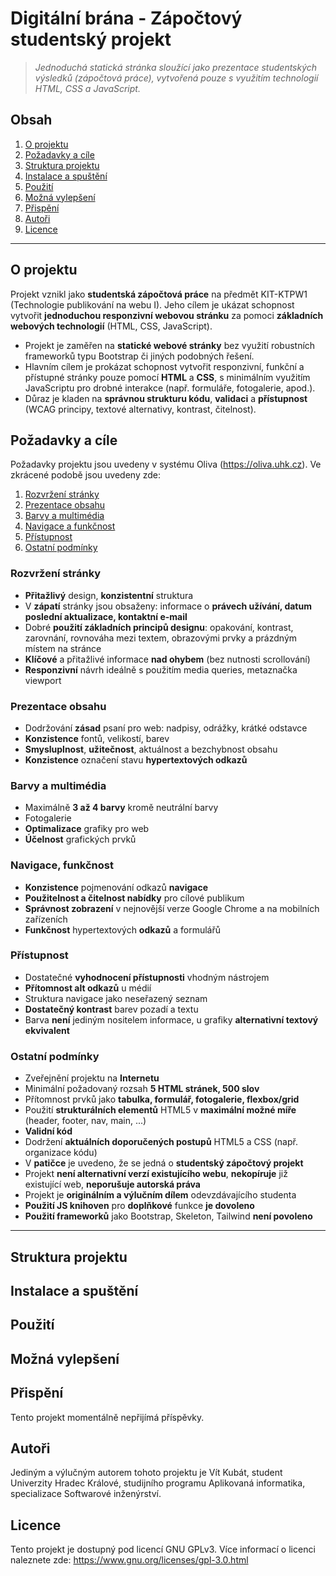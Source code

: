 # Digitální brána - Zápočtový studentský projekt

> *Jednoduchá statická stránka sloužící jako prezentace studentských výsledků (zápočtová práce), vytvořená pouze s využitím technologií HTML, CSS a JavaScript.*

## Obsah

1. [O projektu](#o-projektu)
2. [Požadavky a cíle](#požadavky-a-cíle)
3. [Struktura projektu](#struktura-projektu)
4. [Instalace a spuštění](#instalace-a-spuštění)
5. [Použití](#použití)
6. [Možná vylepšení](#možná-vylepšení)
7. [Přispění](#přispění)
8. [Autoři](#autoři)
9. [Licence](#licence) 

---

## O projektu

Projekt vznikl jako **studentská zápočtová práce** na předmět KIT-KTPW1 (Technologie publikování na webu I). Jeho cílem je ukázat schopnost vytvořit **jednoduchou responzivní webovou stránku** za pomoci **základních webových technologií** (HTML, CSS, JavaScript).

- Projekt je zaměřen na **statické webové stránky** bez využití robustních frameworků typu Bootstrap či jiných podobných řešení.  
- Hlavním cílem je prokázat schopnost vytvořit responzivní, funkční a přístupné stránky pouze pomocí **HTML** a **CSS**, s minimálním využitím JavaScriptu pro drobné interakce (např. formuláře, fotogalerie, apod.).  
- Důraz je kladen na **správnou strukturu kódu**, **validaci** a **přístupnost** (WCAG principy, textové alternativy, kontrast, čitelnost).


## Požadavky a cíle

Požadavky projektu jsou uvedeny v systému Oliva (https://oliva.uhk.cz). Ve zkrácené podobě jsou uvedeny zde:

1. [Rozvržení stránky](#rozvržení-stránky)
2. [Prezentace obsahu](#prezentace-obsahu)
3. [Barvy a multimédia](#barvy-a-multimédia)
4. [Navigace a funkčnost](#navigace-a-funkčnost)
5. [Přístupnost](#přístupnost)
6. [Ostatní podmínky](#ostatní-podmínky)

### Rozvržení stránky

- **Přitažlivý** design, **konzistentní** struktura
- V **zápatí** stránky jsou obsaženy: informace o **právech užívání, datum poslední aktualizace, kontaktní e-mail**
- Dobré **použití základních principů designu**: opakování, kontrast, zarovnání, rovnováha mezi textem, obrazovými prvky a prázdným místem na stránce
- **Klíčové** a přitažlivé informace **nad ohybem** (bez nutnosti scrollování)
- **Responzivní** návrh ideálně s použitím media queries, metaznačka viewport

### Prezentace obsahu

- Dodržování **zásad** psaní pro web: nadpisy, odrážky, krátké odstavce
- **Konzistence** fontů, velikostí, barev
- **Smysluplnost**, **užitečnost**, aktuálnost a bezchybnost obsahu
- **Konzistence** označení stavu **hypertextových odkazů**

### Barvy a multimédia

- Maximálně **3 až 4 barvy** kromě neutrální barvy
- Fotogalerie
- **Optimalizace** grafiky pro web
- **Účelnost** grafických prvků

### Navigace, funkčnost

- **Konzistence** pojmenování odkazů **navigace**
- **Použitelnost a čitelnost nabídky** pro cílové publikum
- **Správnost zobrazení** v nejnovější verze Google Chrome a na mobilních zařízeních
- **Funkčnost** hypertextových **odkazů** a formulářů

### Přístupnost

- Dostatečné **vyhodnocení přístupnosti** vhodným nástrojem
- **Přítomnost alt odkazů** u médií
- Struktura navigace jako neseřazený seznam
- **Dostatečný kontrast** barev pozadí a textu
- Barva **není** jediným nositelem informace, u grafiky **alternativní textový ekvivalent**

### Ostatní podmínky

- Zveřejnění projektu na **Internetu**
- Minimální požadovaný rozsah **5 HTML stránek, 500 slov**
- Přítomnost prvků jako **tabulka, formulář, fotogalerie, flexbox/grid**
- Použití **strukturálních elementů** HTML5 v **maximální možné míře** (header, footer, nav, main, ...)
- **Validní kód**
- Dodržení **aktuálních doporučených postupů** HTML5 a CSS (např. organizace kódu)
- V **patičce** je uvedeno, že se jedná o **studentský zápočtový projekt**
- Projekt **není alternativní verzí existujícího webu**, **nekopíruje** již existující web, **neporušuje autorská práva**
- Projekt je **originálním a výlučním dílem** odevzdávajícího studenta
- **Použití JS knihoven** pro **doplňkové** funkce **je dovoleno**
- **Použití frameworků** jako Bootstrap, Skeleton, Tailwind **není povoleno**

---

## Struktura projektu

## Instalace a spuštění

## Použití

## Možná vylepšení

## Přispění

Tento projekt momentálně nepřijímá příspěvky.

## Autoři

Jediným a výlučným autorem tohoto projektu je Vít Kubát, student Univerzity Hradec Králové, studijního programu Aplikovaná informatika, specializace Softwarové inženýrství.

## Licence

Tento projekt je dostupný pod licencí GNU GPLv3. Více informací o licenci naleznete zde: https://www.gnu.org/licenses/gpl-3.0.html